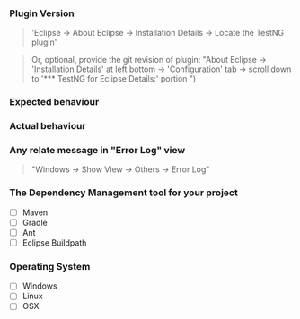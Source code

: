 ### Plugin Version
> 'Eclipse -> About Eclipse -> Installation Details -> Locate the TestNG plugin'

> Or, optional, provide the git revision of plugin: "About Eclipse -> 'Installation Details' at left bottom -> 'Configuration' tab -> scroll down to '*** TestNG for Eclipse Details:' portion ")

### Expected behaviour


### Actual behaviour


### Any relate message in "Error Log" view
> "Windows -> Show View -> Others -> Error Log" 


### The Dependency Management tool for your project

- [ ] Maven
- [ ] Gradle
- [ ] Ant
- [ ] Eclipse Buildpath

### Operating System

- [ ] Windows
- [ ] Linux
- [ ] OSX
